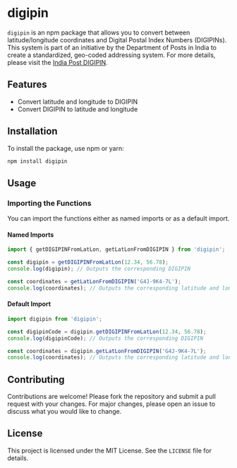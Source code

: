 # digipin

`digipin` is an npm package that allows you to convert between latitude/longitude coordinates and Digital Postal Index Numbers (DIGIPINs). This system is part of an initiative by the Department of Posts in India to create a standardized, geo-coded addressing system. For more details, please visit the [India Post DIGIPIN](https://www.indiapost.gov.in/vas/Pages/digipin.aspx).

## Features

- Convert latitude and longitude to DIGIPIN
- Convert DIGIPIN to latitude and longitude

## Installation

To install the package, use npm or yarn:

```bash
npm install digipin
```

## Usage

### Importing the Functions

You can import the functions either as named imports or as a default import.

#### Named Imports

```typescript
import { getDIGIPINFromLatLon, getLatLonFromDIGIPIN } from 'digipin';

const digipin = getDIGIPINFromLatLon(12.34, 56.78);
console.log(digipin); // Outputs the corresponding DIGIPIN

const coordinates = getLatLonFromDIGIPIN('G4J-9K4-7L');
console.log(coordinates); // Outputs the corresponding latitude and longitude
```


#### Default Import

```typescript
import digipin from 'digipin';

const digipinCode = digipin.getDIGIPINFromLatLon(12.34, 56.78);
console.log(digipinCode); // Outputs the corresponding DIGIPIN

const coordinates = digipin.getLatLonFromDIGIPIN('G4J-9K4-7L');
console.log(coordinates); // Outputs the corresponding latitude and longitude
```

## Contributing

Contributions are welcome! Please fork the repository and submit a pull request with your changes. For major changes, please open an issue to discuss what you would like to change.

## License

This project is licensed under the MIT License. See the `LICENSE` file for details.